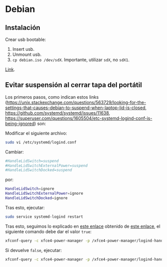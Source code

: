 # Debian

## Instalación

Crear usb bootable:

1. Insert usb.
2. Unmount usb.
3. `cp debian.iso /dev/sdX`. Importante, utilizar `sdX`, no `sdX1`.

[Link](https://wiki.debian.org/DebianInstaller/CreateUSBMedia).

## Evitar suspensión al cerrar tapa del portátil

Los primeros pasos, como indican estos links (<https://unix.stackexchange.com/questions/563729/looking-for-the-settings-that-causes-debian-to-suspend-when-laptop-lid-is-closed>, <https://github.com/systemd/systemd/issues/11638>, <https://superuser.com/questions/1605504/etc-systemd-logind-conf-is-being-ignored>) son:

Modificar el siguiente archivo:

```bash
sudo vi /etc/systemd/logind.conf
```

Cambiar:

```bash
#HandleLidSwitch=suspend
#HandleLidSwitchExternalPower=suspend
#HandleLidSwitchDocked=suspend
```

por:

```bash
HandleLidSwitch=ignore
HandleLidSwitchExternalPower=ignore
HandleLidSwitchDocked=ignore
```

Tras esto, ejecutar:

```bash
sudo service systemd-logind restart
```

Tras esto, seguimos lo explicado en [este enlace](https://docs.xfce.org/xfce/xfce4-power-manager/faq#how_can_i_make_logind_handle_button_events_instead_of_xfce4-power-manager) obtenido de [este enlace](https://forum.xfce.org/viewtopic.php?id=14016), el siguiente comando debe dar el valor `true`:

```bash
xfconf-query -c xfce4-power-manager -p /xfce4-power-manager/logind-handle-lid-switch
```

Si devuelve `false`, ejecutar:

```bash
xfconf-query -c xfce4-power-manager -p /xfce4-power-manager/logind-handle-lid-switch -n -t bool -s true
```
